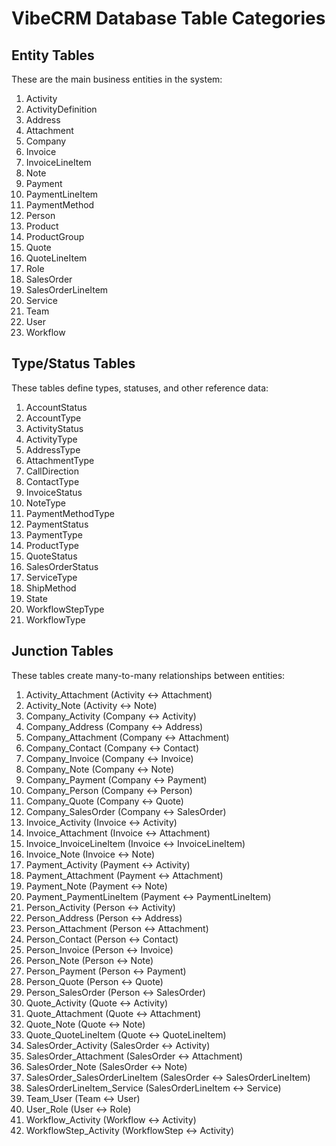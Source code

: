 # VibeCRM Database Table Categories

## Entity Tables
These are the main business entities in the system:

1. Activity
2. ActivityDefinition
3. Address
4. Attachment
5. Company
6. Invoice
7. InvoiceLineItem
8. Note
9. Payment
10. PaymentLineItem
11. PaymentMethod
12. Person
13. Product
14. ProductGroup
15. Quote
16. QuoteLineItem
17. Role
18. SalesOrder
19. SalesOrderLineItem
20. Service
21. Team
22. User
23. Workflow

## Type/Status Tables
These tables define types, statuses, and other reference data:

1. AccountStatus
2. AccountType
3. ActivityStatus
4. ActivityType
5. AddressType
6. AttachmentType
7. CallDirection
8. ContactType
9. InvoiceStatus
10. NoteType
11. PaymentMethodType
12. PaymentStatus
13. PaymentType
14. ProductType
15. QuoteStatus
16. SalesOrderStatus
17. ServiceType
18. ShipMethod
19. State
20. WorkflowStepType
21. WorkflowType

## Junction Tables
These tables create many-to-many relationships between entities:

1. Activity_Attachment (Activity ↔ Attachment)
2. Activity_Note (Activity ↔ Note)
3. Company_Activity (Company ↔ Activity)
4. Company_Address (Company ↔ Address)
5. Company_Attachment (Company ↔ Attachment)
6. Company_Contact (Company ↔ Contact)
7. Company_Invoice (Company ↔ Invoice)
8. Company_Note (Company ↔ Note)
9. Company_Payment (Company ↔ Payment)
10. Company_Person (Company ↔ Person)
11. Company_Quote (Company ↔ Quote)
12. Company_SalesOrder (Company ↔ SalesOrder)
13. Invoice_Activity (Invoice ↔ Activity)
14. Invoice_Attachment (Invoice ↔ Attachment)
15. Invoice_InvoiceLineItem (Invoice ↔ InvoiceLineItem)
16. Invoice_Note (Invoice ↔ Note)
17. Payment_Activity (Payment ↔ Activity)
18. Payment_Attachment (Payment ↔ Attachment)
19. Payment_Note (Payment ↔ Note)
20. Payment_PaymentLineItem (Payment ↔ PaymentLineItem)
21. Person_Activity (Person ↔ Activity)
22. Person_Address (Person ↔ Address)
23. Person_Attachment (Person ↔ Attachment)
24. Person_Contact (Person ↔ Contact)
25. Person_Invoice (Person ↔ Invoice)
26. Person_Note (Person ↔ Note)
27. Person_Payment (Person ↔ Payment)
28. Person_Quote (Person ↔ Quote)
29. Person_SalesOrder (Person ↔ SalesOrder)
30. Quote_Activity (Quote ↔ Activity)
31. Quote_Attachment (Quote ↔ Attachment)
32. Quote_Note (Quote ↔ Note)
33. Quote_QuoteLineItem (Quote ↔ QuoteLineItem)
34. SalesOrder_Activity (SalesOrder ↔ Activity)
35. SalesOrder_Attachment (SalesOrder ↔ Attachment)
36. SalesOrder_Note (SalesOrder ↔ Note)
37. SalesOrder_SalesOrderLineItem (SalesOrder ↔ SalesOrderLineItem)
38. SalesOrderLineItem_Service (SalesOrderLineItem ↔ Service)
39. Team_User (Team ↔ User)
40. User_Role (User ↔ Role)
41. Workflow_Activity (Workflow ↔ Activity)
42. WorkflowStep_Activity (WorkflowStep ↔ Activity)
